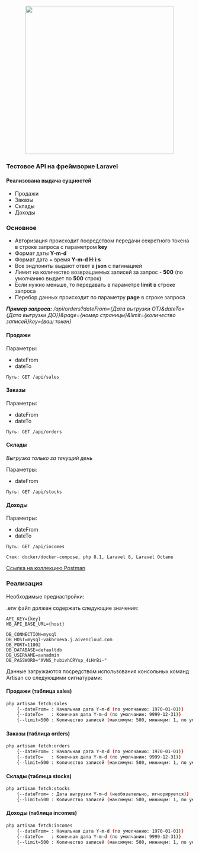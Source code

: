 <p align="center"><a href="https://laravel.com" target="_blank"><img src="https://raw.githubusercontent.com/laravel/art/master/logo-lockup/5%20SVG/2%20CMYK/1%20Full%20Color/laravel-logolockup-cmyk-red.svg" width="400"></a></p>


### Тестовое API на фреймворке Laravel

#### Реализована выдача сущностей 
- Продажи 
- Заказы
- Склады
- Доходы

### Основное

- Авторизация происходит посредством передачи секретного токена в строке запроса с параметром **key**
- Формат даты **Y-m-d**
- Формат дата + время **Y-m-d H:i:s**
- Все эндпоинты выдают ответ в **json** с пагинацией
- Лимит на количество возвращаемых записей за запрос - **500** (по умолчанию выдает по **500** строк)
- Если нужно меньше, то передавать в параметре **limit** в строке запроса
- Перебор данных происходит по параметру **page** в строке запроса

_**Пример запроса:** /api/orders?dateFrom={Дата выгрузки ОТ}&dateTo={Дата выгрузки ДО}}&page={номер страницы}&limit={количество записей}key={ваш токен}_

#### Продажи

Параметры:

- dateFrom
- dateTo

`Путь: GET /api/sales`

#### Заказы

Параметры:

- dateFrom
- dateTo

`Путь: GET /api/orders`

#### Склады 
_Выгрузка только за текущий день_

Параметры:

- dateFrom

`Путь: GET /api/stocks`

#### Доходы

Параметры:

- dateFrom
- dateTo

`Путь: GET /api/incomes`

`Стек: docker/docker-compose, php 8.1, Laravel 8, Laravel Octane`

[Ссылка на коллекцию Postman](https://www.postman.com/cy322666/workspace/app-api-test/overview)


### Реализация

Необходимые преднастройки: 

.env файл должен содержать следующие значения: 

```
API_KEY={key}
WB_API_BASE_URL={host}

DB_CONNECTION=mysql
DB_HOST=mysql-vakhroeva.j.aivencloud.com
DB_PORT=11002
DB_DATABASE=defaultdb
DB_USERNAME=avnadmin
DB_PASSWORD="AVNS_hvbivhCRYsp_4iHrBi-"
```


Данные загружаются посредством использования консольных команд Artisan со следующими сигнатурами:

#### Продажи (таблица sales)

```bash
php artisan fetch:sales
    {--dateFrom= : Начальная дата Y-m-d (по умолчанию: 1970-01-01)}
    {--dateTo=   : Конечная дата Y-m-d (по умолчанию: 9999-12-31)}
    {--limit=500 : Количество записей (максимум: 500, минимум: 1, по умолчанию: 500)}
```

#### Заказы (таблица orders)

```bash
php artisan fetch:orders
    {--dateFrom= : Начальная дата Y-m-d (по умолчанию: 1970-01-01)}
    {--dateTo=   : Конечная дата Y-m-d (по умолчанию: 9999-12-31)}
    {--limit=500 : Количество записей (максимум: 500, минимум: 1, по умолчанию: 500)}
```

#### Склады (таблица stocks)
	
```bash
php artisan fetch:stocks
    {--dateFrom= : Дата выгрузки Y-m-d (необязательно, игнорируется)}
    {--limit=500 : Количество записей (максимум: 500, минимум: 1, по умолчанию: 500)}
```

#### Доходы (таблица incomes)

```bash
php artisan fetch:incomes
    {--dateFrom= : Начальная дата Y-m-d (по умолчанию: 1970-01-01)}
    {--dateTo=   : Конечная дата Y-m-d (по умолчанию: 9999-12-31)}
    {--limit=500 : Количество записей (максимум: 500, минимум: 1, по умолчанию: 500)}
```